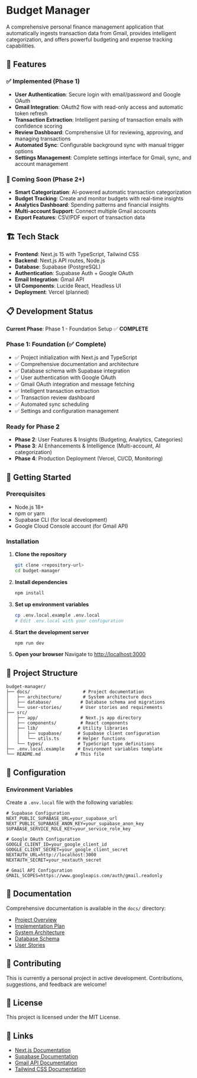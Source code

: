 # Budget Manager

A comprehensive personal finance management application that automatically ingests transaction data from Gmail, provides intelligent categorization, and offers powerful budgeting and expense tracking capabilities.

## 🚀 Features

### ✅ Implemented (Phase 1)
- **User Authentication**: Secure login with email/password and Google OAuth
- **Gmail Integration**: OAuth2 flow with read-only access and automatic token refresh
- **Transaction Extraction**: Intelligent parsing of transaction emails with confidence scoring
- **Review Dashboard**: Comprehensive UI for reviewing, approving, and managing transactions
- **Automated Sync**: Configurable background sync with manual trigger options
- **Settings Management**: Complete settings interface for Gmail, sync, and account management

### 🔄 Coming Soon (Phase 2+)
- **Smart Categorization**: AI-powered automatic transaction categorization
- **Budget Tracking**: Create and monitor budgets with real-time insights
- **Analytics Dashboard**: Spending patterns and financial insights
- **Multi-account Support**: Connect multiple Gmail accounts
- **Export Features**: CSV/PDF export of transaction data

## 🏗️ Tech Stack

- **Frontend**: Next.js 15 with TypeScript, Tailwind CSS
- **Backend**: Next.js API routes, Node.js
- **Database**: Supabase (PostgreSQL)
- **Authentication**: Supabase Auth + Google OAuth
- **Email Integration**: Gmail API
- **UI Components**: Lucide React, Headless UI
- **Deployment**: Vercel (planned)

## 📋 Development Status

**Current Phase**: Phase 1 - Foundation Setup ✅ **COMPLETE**

### Phase 1: Foundation (✅ Complete)
- ✅ Project initialization with Next.js and TypeScript
- ✅ Comprehensive documentation and architecture
- ✅ Database schema with Supabase integration
- ✅ User authentication with Google OAuth
- ✅ Gmail OAuth integration and message fetching
- ✅ Intelligent transaction extraction
- ✅ Transaction review dashboard
- ✅ Automated sync scheduling
- ✅ Settings and configuration management

### Ready for Phase 2
- **Phase 2**: User Features & Insights (Budgeting, Analytics, Categories)
- **Phase 3**: AI Enhancements & Intelligence (Multi-account, AI categorization)
- **Phase 4**: Production Deployment (Vercel, CI/CD, Monitoring)

## 🚀 Getting Started

### Prerequisites
- Node.js 18+
- npm or yarn
- Supabase CLI (for local development)
- Google Cloud Console account (for Gmail API)

### Installation

1. **Clone the repository**
   ```bash
   git clone <repository-url>
   cd budget-manager
   ```

2. **Install dependencies**
   ```bash
   npm install
   ```

3. **Set up environment variables**
   ```bash
   cp .env.local.example .env.local
   # Edit .env.local with your configuration
   ```

4. **Start the development server**
   ```bash
   npm run dev
   ```

5. **Open your browser**
   Navigate to [http://localhost:3000](http://localhost:3000)

## 📁 Project Structure

```
budget-manager/
├── docs/                    # Project documentation
│   ├── architecture/        # System architecture docs
│   ├── database/           # Database schema and migrations
│   └── user-stories/       # User stories and requirements
├── src/
│   ├── app/                # Next.js app directory
│   ├── components/         # React components
│   ├── lib/               # Utility libraries
│   │   ├── supabase/      # Supabase client configuration
│   │   └── utils.ts       # Helper functions
│   └── types/             # TypeScript type definitions
├── .env.local.example     # Environment variables template
└── README.md             # This file
```

## 🔧 Configuration

### Environment Variables

Create a `.env.local` file with the following variables:

```env
# Supabase Configuration
NEXT_PUBLIC_SUPABASE_URL=your_supabase_url
NEXT_PUBLIC_SUPABASE_ANON_KEY=your_supabase_anon_key
SUPABASE_SERVICE_ROLE_KEY=your_service_role_key

# Google OAuth Configuration
GOOGLE_CLIENT_ID=your_google_client_id
GOOGLE_CLIENT_SECRET=your_google_client_secret
NEXTAUTH_URL=http://localhost:3000
NEXTAUTH_SECRET=your_nextauth_secret

# Gmail API Configuration
GMAIL_SCOPES=https://www.googleapis.com/auth/gmail.readonly
```

## 📖 Documentation

Comprehensive documentation is available in the `docs/` directory:

- [Project Overview](./docs/project-overview.md)
- [Implementation Plan](./docs/implementation-plan.md)
- [System Architecture](./docs/architecture/system-architecture.md)
- [Database Schema](./docs/database/schema.sql)
- [User Stories](./docs/user-stories/phase1-user-stories.md)

## 🤝 Contributing

This is currently a personal project in active development. Contributions, suggestions, and feedback are welcome!

## 📄 License

This project is licensed under the MIT License.

## 🔗 Links

- [Next.js Documentation](https://nextjs.org/docs)
- [Supabase Documentation](https://supabase.com/docs)
- [Gmail API Documentation](https://developers.google.com/gmail/api)
- [Tailwind CSS Documentation](https://tailwindcss.com/docs)
